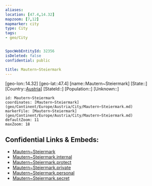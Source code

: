 ```yaml
---
aliases: 
location: [47.4,14.32]
mapzoom: [7,12] 
mapmarker: city 
type: City
tags:
- geo/City


SpocWebEntityId: 32356
isDeleted: false
confidential: public

title: Mautern~Steiermark
---
```

[geo-lon::14.32]
[geo-lat::47.4]
[name::Mautern~Steiermark]
[State::]
[Country::[Austria](geo/Continent/Europe/Austria.md)]
[StateId::]
[Population::]
[Unknown::]


```leaflet
id: Mautern~Steiermark
coordinates: [Mautern~Steiermark](geo/Continent/Europe/Austria/City/Mautern~Steiermark.md)
markerFile: [Mautern~Steiermark](geo/Continent/Europe/Austria/City/Mautern~Steiermark.md)
defaultZoom: 11 
maxZoom: 18
```


## Confidential Links & Embeds: 
- [Mautern~Steiermark](../../../../../../_public/geo/Continent/Europe/Austria/City/Mautern~Steiermark.md) 
- [Mautern~Steiermark.internal](../../../../../../_internal/geo/Continent/Europe/Austria/City/Mautern~Steiermark.internal.md) 
- [Mautern~Steiermark.protect](../../../../../../_protect/geo/Continent/Europe/Austria/City/Mautern~Steiermark.protect.md) 
- [Mautern~Steiermark.private](../../../../../../_private/geo/Continent/Europe/Austria/City/Mautern~Steiermark.private.md) 
- [Mautern~Steiermark.personal](../../../../../../_personal/geo/Continent/Europe/Austria/City/Mautern~Steiermark.personal.md) 
- [Mautern~Steiermark.secret](../../../../../../_secret/geo/Continent/Europe/Austria/City/Mautern~Steiermark.secret.md) 
